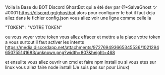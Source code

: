 Voila la Base du BOT Discord GhostBot qui a été dev par @•SalvaGhost ツ#0001
https://discord.gg/ghostbot
alors pour configurer le bot il faut deja allez dans le fichier config.json 
vous allez voir une ligne comme celle la

"TOKEN" : "VOTRE TOKEN"

ou vous voyer votre token vous allez effacer et mettre a la place votre token a vous 
surtout il faut activer les intents 
https://media.discordapp.net/attachments/972769493665345536/1021294650755141683/unknown.png?width=807&height=468


et ensuilte vous allez ouvrir un cmd et faire npm install 
ou si vous etes  sur linux vous allez faire node install (Je suis pas sur pour Linux)
